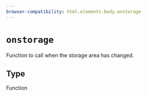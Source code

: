 ```yaml
---
browser-compatibility: html.elements.body.onstorage
---
```


# `onstorage`

Function to call when the storage area has changed.

## Type

Function
